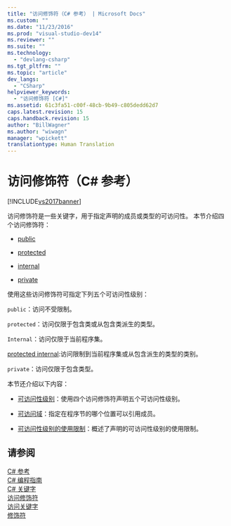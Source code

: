 ```yaml
---
title: "访问修饰符（C# 参考） | Microsoft Docs"
ms.custom: ""
ms.date: "11/23/2016"
ms.prod: "visual-studio-dev14"
ms.reviewer: ""
ms.suite: ""
ms.technology: 
  - "devlang-csharp"
ms.tgt_pltfrm: ""
ms.topic: "article"
dev_langs: 
  - "CSharp"
helpviewer_keywords: 
  - "访问修饰符 [C#]"
ms.assetid: 61c3fa51-c00f-48cb-9b49-c805dedd62d7
caps.latest.revision: 15
caps.handback.revision: 15
author: "BillWagner"
ms.author: "wiwagn"
manager: "wpickett"
translationtype: Human Translation
---
```

# 访问修饰符（C# 参考）
[!INCLUDE[vs2017banner](../../../csharp/includes/vs2017banner.md)]

访问修饰符是一些关键字，用于指定声明的成员或类型的可访问性。  本节介绍四个访问修饰符：  
  
-   [public](../../../csharp/language-reference/keywords/public.md)  
  
-   [protected](../../../csharp/language-reference/keywords/protected.md)  
  
-   [internal](../../../csharp/language-reference/keywords/internal.md)  
  
-   [private](../../../csharp/language-reference/keywords/private.md)  
  
 使用这些访问修饰符可指定下列五个可访问性级别：  
  
 `public`：访问不受限制。  
  
 `protected`：访问仅限于包含类或从包含类派生的类型。  
  
 `Internal`：访问仅限于当前程序集。  
  
 [protected internal](../../../csharp/programming-guide/classes-and-structs/access-modifiers.md):访问限制到当前程序集或从包含派生的类型的类别。  
  
 `private`：访问仅限于包含类型。  
  
 本节还介绍以下内容：  
  
-   [可访问性级别](../../../csharp/language-reference/keywords/accessibility-levels.md)：使用四个访问修饰符声明五个可访问性级别。  
  
-   [可访问域](../../../csharp/language-reference/keywords/accessibility-domain.md)：指定在程序节的哪个位置可以引用成员。  
  
-   [可访问性级别的使用限制](../../../csharp/language-reference/keywords/restrictions-on-using-accessibility-levels.md)：概述了声明的可访问性级别的使用限制。  
  
## 请参阅  
 [C\# 参考](../../../csharp/language-reference/index.md)   
 [C\# 编程指南](../../../csharp/programming-guide/index.md)   
 [C\# 关键字](../../../csharp/language-reference/keywords/index.md)   
 [访问修饰符](../../../csharp/programming-guide/classes-and-structs/access-modifiers.md)   
 [访问关键字](../../../csharp/language-reference/keywords/access-keywords.md)   
 [修饰符](../../../csharp/language-reference/keywords/modifiers.md)